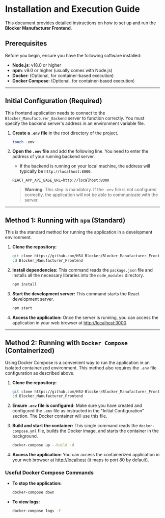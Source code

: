 # Installation and Execution Guide

This document provides detailed instructions on how to set up and run the **Blocker Manufacturer Frontend**.

##  Prerequisites

Before you begin, ensure you have the following software installed:
- **Node.js**: v18.0 or higher
- **npm**: v9.0 or higher (usually comes with Node.js)
- **Docker**: (Optional, for container-based execution)
- **Docker Compose**: (Optional, for container-based execution)

---

## Initial Configuration (Required)

This frontend application needs to connect to the `Blocker_Manufacturer_Backend` server to function correctly. You must specify the backend server's address in an environment variable file.

1.  **Create a `.env` file** in the root directory of the project.
    ```bash
    touch .env
    ```

2.  **Open the `.env` file** and add the following line. You need to enter the address of your running backend server.
    - If the backend is running on your local machine, the address will typically be `http://localhost:8000`.

    ```env
    REACT_APP_API_BASE_URL=http://localhost:8000
    ```
    > **Warning**: This step is mandatory. If the `.env` file is not configured correctly, the application will not be able to communicate with the server.

---

## Method 1: Running with `npm` (Standard)

This is the standard method for running the application in a development environment.

1.  **Clone the repository:**
    ```bash
    git clone https://github.com/HSU-Blocker/Blocker_Manufacturer_Frontend.git
    cd Blocker_Manufacturer_Frontend
    ```

2.  **Install dependencies:**
    This command reads the `package.json` file and installs all the necessary libraries into the `node_modules` directory.
    ```bash
    npm install
    ```

3.  **Start the development server:**
    This command starts the React development server.
    ```bash
    npm start
    ```

4.  **Access the application:**
    Once the server is running, you can access the application in your web browser at [http://localhost:3000](http://localhost:3000).

---

## Method 2: Running with `Docker Compose` (Containerized)

Using Docker Compose is a convenient way to run the application in an isolated containerized environment. This method also requires the `.env` file configuration as described above.

1.  **Clone the repository:**
    ```bash
    git clone https://github.com/HSU-Blocker/Blocker_Manufacturer_Frontend.git
    cd Blocker_Manufacturer_Frontend
    ```

2.  **Ensure `.env` file is configured:**
    Make sure you have created and configured the `.env` file as instructed in the "Initial Configuration" section. The Docker container will use this file.

3.  **Build and start the container:**
    This single command reads the `docker-compose.yml` file, builds the Docker image, and starts the container in the background.
    ```bash
    docker-compose up --build -d
    ```

4.  **Access the application:**
    You can access the containerized application in your web browser at [http://localhost](http://localhost) (it maps to port 80 by default).

### Useful Docker Compose Commands
- **To stop the application:**
  ```bash
  docker-compose down
  ```
- **To view logs:**
  ```bash
  docker-compose logs -f
  ```

